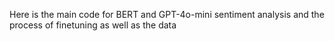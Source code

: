 Here is the main code for BERT and GPT-4o-mini sentiment analysis and the process of finetuning as well as the data
